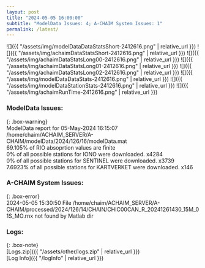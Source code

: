 ```yaml
---
layout: post
title: "2024-05-05 16:00:00"
subtitle: "ModelData Issues: 4; A-CHAIM System Issues: 1"
permalink: /latest/
---
```


![]({{ "/assets/img/modelDataDataStatsShort-2412616.png" | relative_url }})
![]({{ "/assets/img/achaimDataStatsShort-2412616.png" | relative_url }})
![]({{ "/assets/img/achaimDataStatsLong00-2412616.png" | relative_url }})
![]({{ "/assets/img/achaimDataStatsLong01-2412616.png" | relative_url }})
![]({{ "/assets/img/achaimDataStatsLong02-2412616.png" | relative_url }})
![]({{ "/assets/img/modelDataDataStats-2412616.png" | relative_url }})
![]({{ "/assets/img/modelDataStationStats-2412616.png" | relative_url }})
![]({{ "/assets/img/achaimRunTime-2412616.png" | relative_url }})


### ModelData Issues:  
  
{: .box-warning}  
 ModelData report for 05-May-2024 16:15:07   
 /home/chaim/ACHAIM_SERVER/A-CHAIM/modelData/2024/126/16/modelData.mat   
 69.105% of RIO absoprtion values are finite   
 0% of all possible stations for IONO were downloaded. x4284   
 0% of all possible stations for SENTINEL were downloaded. x3739   
 7.6923% of all possible stations for KARTVERKET were downloaded. x146   
  
### A-CHAIM System Issues:  
  
{: .box-error}  
2024-05-05 15:30:50 File /home/chaim/ACHAIM_SERVER/A-CHAIM/processed/2024/126/14/CHAIN/CHIC00CAN_R_20241261430_15M_01S_MO.rnx not found by Matlab dir  

### Logs:  
  
{: .box-note}  
[Logs.zip]({{ "/assets/other/logs.zip" | relative_url }})  
[Log Info]({{ "/logInfo" | relative_url }})  
